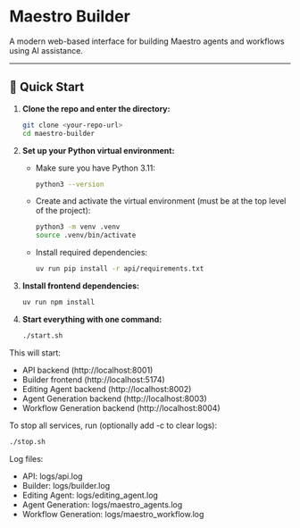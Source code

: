 # Maestro Builder

A modern web-based interface for building Maestro agents and workflows using AI assistance.

---

## 🚀 Quick Start

1. **Clone the repo and enter the directory:**
   ```bash
   git clone <your-repo-url>
   cd maestro-builder
   ```

2. **Set up your Python virtual environment:**
   - Make sure you have Python 3.11:
     ```bash
     python3 --version
     ```
   - Create and activate the virtual environment (must be at the top level of the project):
     ```bash
     python3 -m venv .venv
     source .venv/bin/activate
     ```
   - Install required dependencies:
     ```bash
     uv run pip install -r api/requirements.txt
     ```

3. **Install frontend dependencies:**
   ```bash
   uv run npm install
   ```

4. **Start everything with one command:**
   ```bash
   ./start.sh
   ```

This will start:
- API backend (http://localhost:8001)
- Builder frontend (http://localhost:5174)
- Editing Agent backend (http://localhost:8002)
- Agent Generation backend (http://localhost:8003)
- Workflow Generation backend (http://localhost:8004)

To stop all services, run (optionally add -c to clear logs):
```bash
./stop.sh
```

Log files:
- API: logs/api.log
- Builder: logs/builder.log
- Editing Agent: logs/editing_agent.log
- Agent Generation: logs/maestro_agents.log
- Workflow Generation: logs/maestro_workflow.log